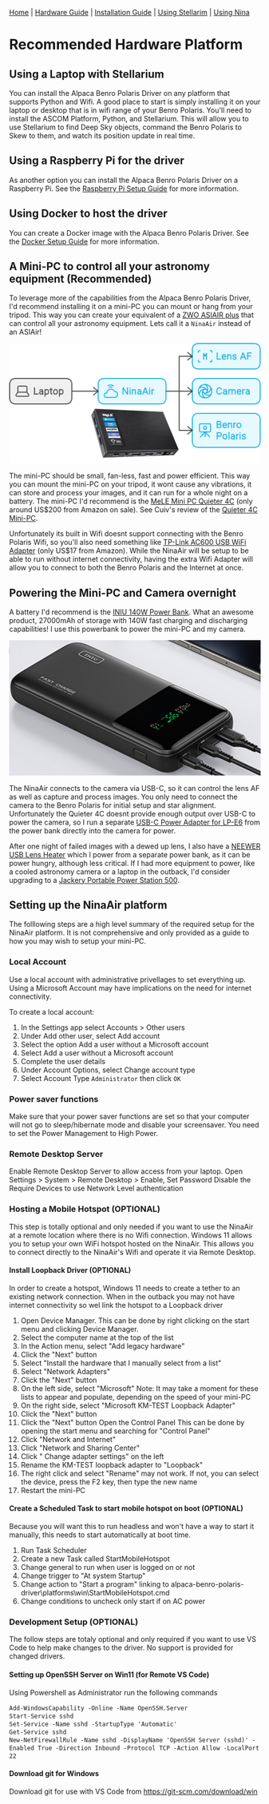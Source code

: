 [Home](../README.md) | [Hardware Guide](./hardware.md) | [Installation Guide](./installation.md) | [Using Stellarim](./stellarium.md) | [Using Nina](./nina.md)

# Recommended Hardware Platform
## Using a Laptop with Stellarium
You can install the Alpaca Benro Polaris Driver on any platform that supports Python and Wifi. A good place to start is simply installing it on your laptop or desktop that is in wifi range of your Benro Polaris.  You'll need to install the ASCOM Platform, Python, and Stellarium. This will allow you to use Stellarium to find Deep Sky objects, command the Benro Polaris to Skew to them, and watch its position update in real time.

## Using a Raspberry Pi for the driver
As another option you can install the Alpaca Benro Polaris Driver on a Raspberry Pi. See the [Raspberry Pi Setup Guide](./raspberrypi.md) for more information.

## Using Docker to host the driver
You can create a Docker image with the Alpaca Benro Polaris Driver. See the [Docker Setup Guide](./docker.md) for more information.

## A Mini-PC to control all your astronomy equipment (Recommended)
To leverage more of the capabilities from the Alpaca Benro Polaris Driver, I'd recommend installing it on a mini-PC you can mount or hang from your tripod. This way you can create your equivalent of a [ZWO ASIAIR plus](https://www.zwoastro.com/product/asiair-plus/) that can control all your astronomy equipment. Lets call it a `NinaAir` instead of an ASIAir!

![Hardware Architecture](images/abp-hardware.png)

The mini-PC should be small, fan-less, fast and power efficient. This way you can mount the mini-PC on your tripod, it wont cause any vibrations, it can store and process your images, and it can run for a whole night on a battery. The mini-PC I'd recommend is the [MeLE Mini PC Quieter 4C](https://www.amazon.com/MeLE-Mini-Quieter-4C-Astrophotography/dp/B0CP3YL6J7) (only around US$200 from Amazon on sale). See Cuiv's review of the [Quieter 4C Mini-PC](https://www.youtube.com/watch?app=desktop&v=j8lcDyw1toQ). 


Unfortunately its built in Wifi doesnt support connecting with the Benro Polaris Wifi, so you'll also need something like [TP-Link AC600 USB WiFi Adapter](https://www.amazon.com/wireless-USB-WiFi-Adapter-PC/dp/B07P5PRK7J/) (only US$17 from Amazon). While the NinaAir will be setup to be able to run without internet connectivity, having the extra Wifi Adapter will allow you to connect to both the Benro Polaris and the Internet at once.

## Powering the Mini-PC and Camera overnight
A battery I'd recommend is the [INIU 140W Power Bank](https://www.amazon.com.au/dp/B0CB1FWNMK). What an awesome product, 27000mAh of storage with 140W fast charging and discharging capabilities! I use this powerbank to power the mini-PC and my camera. 

![INIU 140W Power Bank](images/battery.png)

The NinaAir connects to the camera via USB-C, so it can control the lens AF as well as capture and process images. You only need to connect the camera to the Benro Polaris for initial setup and star alignment. Unfortunately the Quieter 4C doesnt provide enough output over USB-C to power the camera, so I run a separate [USB-C Power Adapter for LP-E6](https://www.amazon.com.au/dp/B08PD8Z3JG) from the power bank  directly into the camera for power. 

After one night of failed images with a dewed up lens, I also have a [NEEWER USB Lens Heater](https://www.amazon.com/Telescope-Temperature-Regulator-Condensation-Astrophotography/dp/B0C6Q4YFFC) which I power from a separate power bank, as it can be power hungry, although less critical. If I had more equipment to power, like a cooled astronomy camera or a laptop in the outback, I'd consider upgrading to a [Jackery Portable Power Station 500](https://www.amazon.com.au/Jackery-Portable-Explorer-Generator-Adventure/dp/B08744R27F).


## Setting up the NinaAir platform
The folllowing steps are a high level summary of the required setup for the NinaAir platform. It is not comprehensive and only provided as a guide to how you may wish to setup your mini-PC.

### Local Account
Use a local account with administrative privellages to set everything up. Using a Microsoft Account may have implications on the need for internet connectivity. 

To create a local account:
1. In the Settings app select Accounts > Other users 
2. Under Add other user, select Add account
4. Select the option Add a user without a Microsoft account
5. Select Add a user without a Microsoft account
6. Complete the user details
7. Under Account Options, select Change account type
8. Select Account Type `Administrator` then click `OK`

### Power saver functions
Make sure that your power saver functions are set so that your computer will not go to sleep/hibernate mode and disable your screensaver.
You need to set the Power Management to High Power.

### Remote Desktop Server
Enable Remote Desktop Server to allow access from your laptop.
Open Settings > System > Remote Desktop > Enable, Set Password
Disable the Require Devices to use Network Level authentication

### Hosting a Mobile Hotspot (OPTIONAL)
This step is totally optional and only needed if you want to use the NinaAir at a remote location where there is no Wifi connection. Windows 11 allows you to setup your own WiFi hotspot hosted on the NinaAir. This allows you to connect directly to the NinaAir's Wifi and operate it via Remote Desktop.

#### Install Loopback Driver (OPTIONAL)
In order to create a hotspot, Windows 11 needs to create a tether to an existing network connection. When in the outback you may not have internet connectivity so wel link the hotspot to a Loopback driver

1. Open Device Manager. This can be done by right clicking on the start menu and clicking Device Manager.
2. Select the computer name at the top of the list
3. In the Action menu, select "Add legacy hardware"
4. Click the "Next" button
5. Select "Install the hardware that I manually select from a list"
6. Select "Network Adapters"
7. Click the "Next" button
8. On the left side, select "Microsoft" Note: It may take a moment for these lists to appear and populate, depending on the speed of your mini-PC
9. On the right side, select "Microsoft KM-TEST Loopback Adapter"
10. Click the "Next" button
11. Click the "Next" button
Open the Control Panel This can be done by opening the start menu and searching for "Control Panel"
12. Click "Network and Internet"
13. Click "Network and Sharing Center"
14. Click " Change adapter settings" on the left
15. Rename the KM-TEST loopback adapter to "Loopback"
16. The right click and select "Rename" may not work. If not, you can select the device, press the F2 key, then type the new name
17. Restart the mini-PC

#### Create a Scheduled Task to start mobile hotspot on boot (OPTIONAL)
Because you will want this to run headless and won't have a way to start it manually, this needs to start automatically at boot time. 

1. Run Task Scheduler
2. Create a new Task called StartMobileHotspot
3. Change general to run when user is logged on or not
4. Change trigger to "At system Startup"
5. Change action to "Start a program" linking to alpaca-benro-polaris-driver\platforms\win\StartMobileHotspot.cmd
6. Change conditions to uncheck only start if on AC power

### Development Setup (OPTIONAL)
The follow steps are totaly optional and only required if you want to use VS Code to help make changes to the driver.
No support is  provided for changed drivers.

#### Setting up OpenSSH Server on Win11 (for Remote VS Code)
Using Powershell as Administrator run the following commands
```
Add-WindowsCapability -Online -Name OpenSSH.Server
Start-Service sshd
Set-Service -Name sshd -StartupType 'Automatic'
Get-Service sshd
New-NetFirewallRule -Name sshd -DisplayName 'OpenSSH Server (sshd)' -Enabled True -Direction Inbound -Protocol TCP -Action Allow -LocalPort 22
```
#### Download git for Windows
Download git for use with VS Code from https://git-scm.com/download/win
